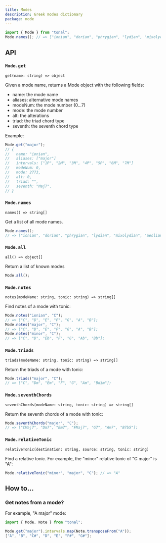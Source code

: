 ```yaml
---
title: Modes
description: Greek modes dictionary
package: mode
---
```


```js
import { Mode } from "tonal";
Mode.names(); // => ["ionian", "dorian", "phrygian", "lydian", "mixolydian", "aeolian", "locrian"];
```

## API

### `Mode.get`

`get(name: string) => object`

Given a mode name, returns a Mode object with the following fields:

- name: the mode name
- aliases: alternative mode names
- modeNum: the mode number (0...7)
- mode: the mode number
- alt: the alterations
- triad: the triad chord type
- seventh: the seventh chord type

Example:

```js
Mode.get("major");
// {
//   name: "ionian",
//   aliases: ["major"]
//   intervals: ["1P", "2M", "3M", "4P", "5P", "6M", "7M"]
//   modeNum: 0,
//   mode: 2773,
//   alt: 0,
//   triad: "",
//   seventh: "Maj7",
// }
```

### `Mode.names`

`names() => string[]`

Get a list of all mode names.

```js
Mode.names();
// => ["ionian", "dorian", "phrygian", "lydian", "mixolydian", "aeolian", "locrian"];
```

### `Mode.all `

`all() => object[]`

Return a list of known modes

```js
Mode.all();
```

### `Mode.notes`

`notes(modeName: string, tonic: string) => string[]`

Find notes of a mode with tonic:

```js
Mode.notes("ionian", "C");
// => ["C", "D", "E", "F", "G", "A", "B"];
Mode.notes("major", "C");
// => ["C", "D", "E", "F", "G", "A", "B"];
Mode.notes("minor", "C");
// => ["C", "D", "Eb", "F", "G", "Ab", "Bb"];
```

### `Mode.triads`

`triads(modeName: string, tonic: string) => string[]`

Return the triads of a mode with tonic:

```js
Mode.triads("major", "C");
// => ["C", "Dm", "Em", "F", "G", "Am", "Bdim"];
```

### `Mode.seventhChords`

`seventhChords(modeName: string, tonic: string) => string[]`

Return the seventh chords of a mode with tonic:

```js
Mode.seventhChords("major", "C");
// => ["CMaj7", "Dm7", "Em7", "FMaj7", "G7", "Am7", "B7b5"];
```

### `Mode.relativeTonic`

`relativeTonic(destination: string, source: string, tonic: string)`

Find a relative tonic. For example, the "minor" relative tonic of "C major" is "A":

```js
Mode.relativeTonic("minor", "major", "C"); // => "A"
```

## How to...

### Get notes from a mode?

For example, "A major" mode:

```js
import { Mode, Note } from "tonal";

Mode.get("major").intervals.map(Note.transposeFrom("A"));
["A", "B", "C#", "D", "E", "F#", "G#"];
```
